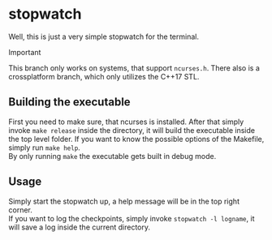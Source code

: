 # stopwatch
Well, this is just a very simple stopwatch for the terminal.
> [!IMPORTANT]
> This branch only works on systems, that support `ncurses.h`.
> There also is a crossplatform branch, which only utilizes the C++17 STL.

## Building the executable
First you need to make sure, that ncurses is installed.
After that simply invoke `make release` inside the directory, it will build the executable inside the top level folder. If you want to know the possible options of the Makefile, simply run `make help`. <br>
By only running `make` the executable gets built in debug mode.

## Usage
Simply start the stopwatch up, a help message will be in the top right corner.<br>
If you want to log the checkpoints, simply invoke `stopwatch -l logname`, it will save a log inside the current directory.
